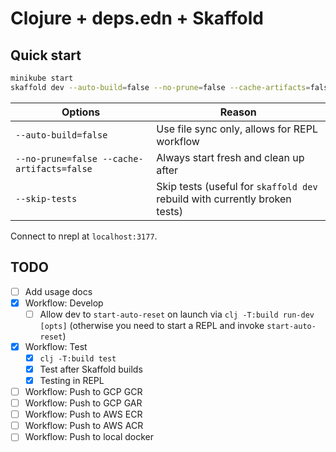 # Clojure + deps.edn + Skaffold

## Quick start

```sh
minikube start
skaffold dev --auto-build=false --no-prune=false --cache-artifacts=false
```

| Options                                    | Reason                                                                     |
| ------------------------------------------ | -------------------------------------------------------------------------- |
| `--auto-build=false`                       | Use file sync only, allows for REPL workflow                               |
| `--no-prune=false --cache-artifacts=false` | Always start fresh and clean up after                                      |
| `--skip-tests`                             | Skip tests (useful for `skaffold dev` rebuild with currently broken tests) |

Connect to nrepl at `localhost:3177`.

## TODO

- [ ] Add usage docs
- [x] Workflow: Develop
  - [ ] Allow dev to `start-auto-reset` on launch via `clj -T:build run-dev [opts]` (otherwise you need to start a REPL and invoke `start-auto-reset`)
- [x] Workflow: Test
  - [x] `clj -T:build test`
  - [x] Test after Skaffold builds
  - [x] Testing in REPL
- [ ] Workflow: Push to GCP GCR
- [ ] Workflow: Push to GCP GAR
- [ ] Workflow: Push to AWS ECR
- [ ] Workflow: Push to AWS ACR
- [ ] Workflow: Push to local docker
